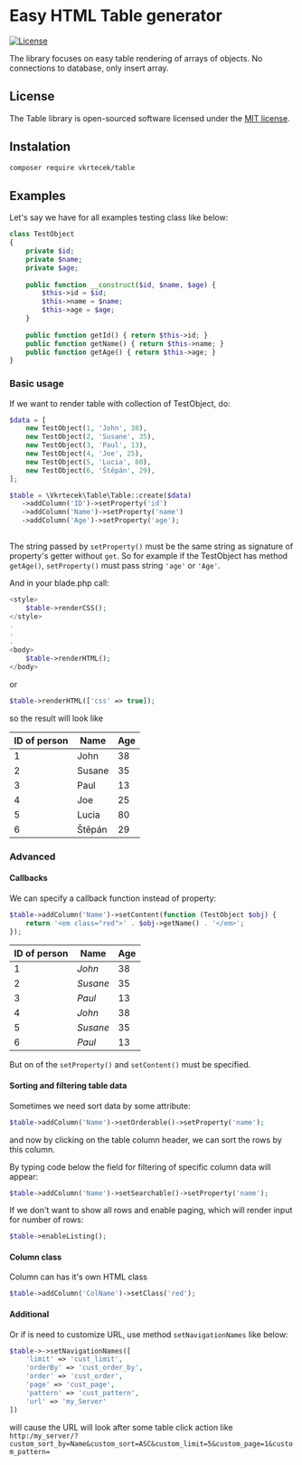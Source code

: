 # Easy HTML Table generator

<p>
<a href="https://packagist.org/packages/laravel/framework"><img src="https://poser.pugx.org/laravel/framework/license.svg" alt="License"></a>
</p>

The library focuses on easy table rendering of arrays of objects. No connections to database, only insert array.

## License

The Table library is open-sourced software licensed under the [MIT license](http://opensource.org/licenses/MIT).

## Instalation

```bash
composer require vkrtecek/table
```

## Examples

Let's say we have for all examples testing class like below:

```php
class TestObject
{
    private $id;
    private $name;
    private $age;
    
    public function __construct($id, $name, $age) {
        $this->id = $id;
        $this->name = $name;
        $this->age = $age;
    }
    
    public function getId() { return $this->id; }
    public function getName() { return $this->name; }
    public function getAge() { return $this->age; }
}
```

### Basic usage

If we want to render table with collection of TestObject, do:

```php
$data = [
    new TestObject(1, 'John', 38),
    new TestObject(2, 'Susane', 35),
    new TestObject(3, 'Paul', 13),
    new TestObject(4, 'Joe', 25),
    new TestObject(5, 'Lucia', 80),
    new TestObject(6, 'Štěpán', 29),
];

$table = \Vkrtecek\Table\Table::create($data)
   ->addColumn('ID')->setProperty('id')
   ->addColumn('Name')->setProperty('name')
   ->addColumn('Age')->setProperty('age');
                
```

The string passed by ``` setProperty() ``` must be the same string as signature of property's getter without ```get```. So for example if the TestObject has method ```getAge()```, ```setProperty()``` must pass string ```'age'``` or ```'Age'```.

And in your blade.php call:

```php
<style>
    $table->renderCSS();
</style>
.
.
.
<body>
    $table->renderHTML();
</body>
```

or
```php
$table->renderHTML(['css' => true]);
```

so the result will look like 

<table>
  <thead>
    <tr><th>ID of person</th><th>Name</th><th>Age</th></tr>
  </thead>
  <tbody>
    <tr class="odd"><td>1</td><td>John</td><td>38</td></tr>
    <tr class="even"><td>2</td><td>Susane</td><td>35</td></tr>
    <tr class="odd"><td>3</td><td>Paul</td><td>13</td></tr>
    <tr class="even"><td>4</td><td>Joe</td><td>25</td></tr>
    <tr class="odd"><td>5</td><td>Lucia</td><td>80</td></tr>
    <tr class="even"><td>6</td><td>Štěpán</td><td>29</td></tr>
  </tbody>
</table>

### Advanced

#### Callbacks
We can specify a callback function instead of property:
```php
$table->addColumn('Name')->setContent(function (TestObject $obj) {
    return '<em class="red">' . $obj->getName() . '</em>';
});
``` 
<table>
  <thead>
    <tr><th>ID of person</th><th>Name</th><th>Age</th></tr>
  </thead>
  <tbody>
    <tr class="odd"><td>1</td><td><em class="red">John</em></td><td>38</td></tr>
    <tr class="even"><td>2</td><td><em class="red">Susane</em></td><td>35</td></tr>
    <tr class="odd"><td>3</td><td><em class="red">Paul</em></td><td>13</td></tr>
    <tr class="even"><td>4</td><td><em class="red">John</em></td><td>38</td></tr>
    <tr class="odd"><td>5</td><td><em class="red">Susane</em></td><td>35</td></tr>
    <tr class="even"><td>6</td><td><em class="red">Paul</em></td><td>13</td></tr>
  </tbody>
</table>

But on of the ```setProperty()``` and ```setContent()``` must be specified. 

#### Sorting and filtering table data

Sometimes we need sort data by some attribute:
```php
$table->addColumn('Name')->setOrderable()->setProperty('name');
```
and now by clicking on the table column header, we can sort the rows by this column.

By typing code below the field for filtering of specific column data will appear:
```php
$table->addColumn('Name')->setSearchable()->setProperty('name');
```

If we don't want to show all rows and enable paging, which will render input for number of rows:
```php
$table->enableListing();
```


#### Column class

Column can has it's own HTML class

```php
$table->addColumn('ColName')->setClass('red');
```

#### Additional
Or if is need to customize URL, use method ```setNavigationNames``` like below:
```php
$table->->setNavigationNames([
    'limit' => 'cust_limit',
    'orderBy' => 'cust_order_by',
    'order' => 'cust_order',
    'page' => 'cust_page',
    'pattern' => 'cust_pattern',
    'url' => 'my_Server'
])
```
will cause the URL will look after some table click action like 
```http:/my_server/?custom_sort_by=Name&custom_sort=ASC&custom_limit=5&custom_page=1&custom_pattern=```